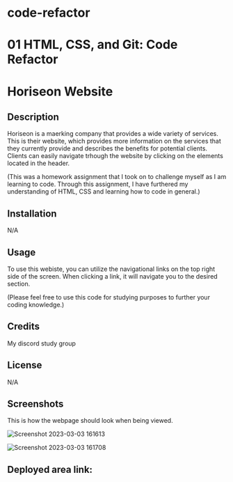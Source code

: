 # code-refactor
# 01 HTML, CSS, and Git: Code Refactor
# Horiseon Website

## Description 

Horiseon is a maerking company that provides a wide variety of services. This is their website, which provides more information on the services that they currently provide and describes the benefits for potential clients. Clients can easily navigate trhough the website by clicking on the elements located in the header. 

(This was a homework assignment that I took on to challenge myself as I am learning to code. Through this assignment, I have furthered my understanding of HTML, CSS and learning how to code in general.)

## Installation

N/A

## Usage

To use this webiste, you can utilize the navigational links on the top right side of the screen. When clicking a link, it will navigate you to the desired section. 

(Please feel free to use this code for studying purposes to further your coding knowledge.)

## Credits

My discord study group 

## License

N/A

## Screenshots 

This is how the webpage should look when being viewed. 

![Screenshot 2023-03-03 161613](https://user-images.githubusercontent.com/126362926/222863215-cdf3c86d-9cdc-410b-a163-1ad1f2212093.png)


![Screenshot 2023-03-03 161708](https://user-images.githubusercontent.com/126362926/222863211-310d0f5b-5387-4bca-907e-0ceb9c0d8dee.png)


## Deployed area link:

